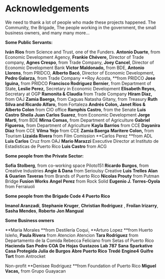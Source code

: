 # Acknowledgements

We need to thank a lot of people who made these projects happened.
The Community, the Brigade, The people working in the government, the small business owners, and many many more...

**Some Public Servants:**

**Iván Rios** from Science and Trust, one of the Funders.
**Antonio Duarte**, from Economic Development Agency,
**Frankie Chévere,** Director of Trade company,
**Agnes Crespo**, from Trade Company,
**Joey Cancel**, Director of Economic Development Bank
**Victor Maldonado,** from BDE,
**Antonio Llorens**, from PRIDCO,
**Alberto Bacó**, Director of Economic Development,
**Pedro Galarza,** from Trade Company
**Roy Acosta, **from PRIDCO
**Jose Iguina,** from PRIDCO
**Francisco Rodriguez Bernier**, from Department of State,
**Leslie Perez,** Secretary in Economic Development
**Elisabeth Reyes,** Secretary at OGP
**Ramonita & Claudia** from Trade Company
**Hiram Diaz,** from OAJ
**Zamia Baerga,** from Caguas
Natasha Gitany, from Treasury
**Ruth Silva and Ricardo Alfaro,** from Fortaleza
**Andrés Colon, Janet Rios & Alberto Colon** from CIO office
**Ramphis Castro**, from the Senate
**Luis Castro**
**Sheila**
**Juan Carlos Suarez**, from Economic Development
**Jorge Marti**, from BDE
**Mirna Comas,** from Department of Agriculture
**Gabriel Figueroa,** from Department of Agriculture
**Kayla Barrios** from CCE
**Dayanira Díaz** from CCE
**Vilma Yejo** from CCE
**Zamia Baerga**
**Maritere Colon,** from Tourism
**Lizaida Rivera** from Film Comission
**Carlos Perez **from ADL
**Luis Carlos** Cruz from OAJ
**Mario Marazzi** Executive Director at Instituto de Estadisticas de Puerto Rico
**Luis Castro** from ACG

**Some people from the Private Sector:**

**Sofia Stolberg**, from co-working space Piloto151
**Ricardo Burgos**, from Creative Industries
**Angie & Dana** from Serioulsy Creative
**Luis Trelles**
**Alan & Guarien Taveras** from Brands of Puerto Rico
**Nicolas Prouty** from Putman Bridge
**Fusion Works**
**Angel Perez** from Rock Solid
**Eugenio J. Torres-Oyola** from Ferraiuoli

**Some people from the Brigade Code 4 Puerto Rico**

**Imanol Aranzadi**,
**Stephanie Kruger**,
**Christian Rodriguez** ,
**Froilan Irizarry**,
**Sasha Mendes**,
**Roberto**
**Jon Mangual**

**Some Business owners**

**Maria Morales **from Destilería Coqui,
**Arturo Lopez **from Huerto Isleño,
**Paula Rivera** from Atencion Atencion
**Tara Rodriguez** from Departamento de la Comida
Rebecca Feliciano from Setas of Puerto Rico
**Hacienda San Pedro**
**COA**
**De Hojas**
**Gustazos**
**Lab 787**
**Sana**
**Sparkative**
**Casa Protegida Julia de Burgos**
**Abre Puerto Rico**
**Tredé**
**Engine4**
**Guifre Tort** from Antrocket



Non-profit
**Denisee Rodriguez **from Foundation of Puerto Rico
**Miguel Vacas,** from Grupo Guayacan




